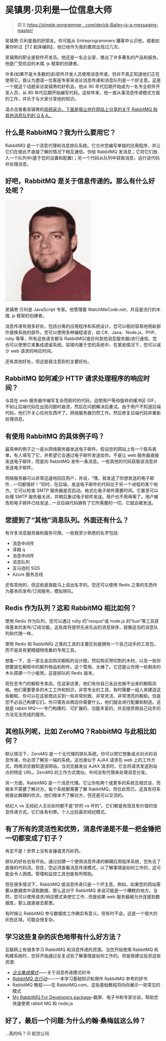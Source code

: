 # 吴镇男·贝利是一位信息大师

> 原文:[https://simple programmer . com/derick-Bailey-is-a-messaging-master/](https://simpleprogrammer.com/derick-bailey-is-a-messaging-master/)

吴镇男·贝利是我的好朋友。你可能从 Entreprogrammers 播客中认识他，或者如果你听过【T2 起床编码】，他已经作为我的嘉宾出现过几次。

吴镇男的职业是软件开发员。他还是一名企业家，推出了许多著名的产品和服务。他是广受欢迎的木偶. js 框架的创建者。

许多(如果不是大多数的话)软件开发人员使用消息传递，但并不真正知道他们正在使用它。我认为邀请一位客座专家来谈论消息传递和消息队列是一个好主意。这是一个就这个话题采访吴镇男的好机会。他从 90 年代后期开始成为一名专业软件开发人员，从 80 年代后期开始编写代码。这些年来，他一直从事消息传递模式方面的工作，并乐于与大家分享他的知识。

请点击查看吴镇男的[视频采访。下面是我让他在网站上分享的关于 RabbitMQ 和其他消息队列的 Q & A。](https://www.youtube.com/watch?v=TTanHeqy2jQ)

## 什么是 RabbitMQ？我为什么要用它？

RabbitMQ 是一个消息代理和消息排队系统。它允许您编写单独的应用程序，并让它们在彼此不直接了解的情况下相互通信。你给 RabbitMQ 发消息；它将它们放入一个队列中(基于您的设置和配置)；另一个代码从队列中获取消息，运行该代码并处理消息。

## 好吧，RabbitMQ 是关于信息传递的。那么有什么好处呢？

![Derick Bailey is the creator of the Mrionette.js framework. He also runs WatchMeCode.net](img/b57ed72cdef5cc73bba538ddfd2e6550.png)

吴镇男·贝利是 JavaScript 专家。他管理着 WatchMeCode.net，并且是流行的木偶. js 框架的创建者。

消息传递有很多好处，包括分离的应用程序和系统设计。您可以相对容易地用新部件替换系统的部件。您可以使用多种编程语言，如 C#、Java、Node.js、PHP、ruby 等等，所有这些语言都与 RabbitMQ(或任何其他消息服务器)进行通信。您也可以使用它来集成遗留系统。容错内置于您的系统中，在某些情况下，您可以减少 web 请求的响应时间。

还有其他好处，但这是我注意到的主要好处。

## RabbitMQ 如何减少 HTTP 请求处理程序的响应时间？

与其在 web 服务器中编写复杂而耗时的代码，迫使用户等待旋转的缓冲区 GIF，不如让后端代码在出现问题时崩溃，然后在问题解决后重试。由于用户不知道后端代码，他们不关心任何东西坏了。网络服务器仍然工作。然后修复后端代码并重新处理消息。

## 有使用 RabbitMQ 的具体例子吗？

最简单的例子之一是从网络服务器发送电子邮件。假设您的网站上有一个联系表单。有人填写了它，并希望它会通过电子邮件发送给你。不是让 web 服务器直接发送电子邮件，而是向 RabbitMQ 发布一条消息。一些其他的代码获取该消息并发送电子邮件。

网络服务器可以非常迅速地回应用户，并说，“嘿，我发送了你想发送的电子邮件…一切都很好！”同时，在后端，发送电子邮件的代码位于另一个进程的某个地方。它可以检查 SMTP 服务器是否启动。格式化电子邮件需要时间。它甚至可以处理 SMTP 服务器关闭，并稍后重试电子邮件发送。用户也不用再等了。用户被告知电子邮件已经发送…一旦后端代码拥有了它所需要的一切，它就会被发送。

## 您提到了“其他”消息队列。外面还有什么？

有许多消息服务器和服务可用。一些我至少熟悉的名字包括:

*   消息中间件
*   泽姆 q
*   消息中间件
*   消息队列
*   亚马逊的 SQS
*   Azure 服务总线

还有其他的，但这些是我能马上说出名字的。您还可以使用 Redis 之类的东西作为基本的发布/订阅服务，模拟排队。

## Redis 作为队列？这和 RabbitMQ 相比如何？

使用 Redis 作为队列，您可以通过 ruby 的“resque”或 node.js 的“kue”等工具获得基本的发布/订阅功能。这些库将提供先进先出的消息排序，就像适当的消息队列和代理一样。

使用 Redis 和 RabbitMQ 之类的工具的主要区别是拥有一个自己动手的工具包，而不是具有更精细特性集的专用工具。

想象一下，去一家五金店购买橱柜的设计图，然后购买预切割的木材，以及一些你想要放在橱柜中的额外物品和附件。这个管用。太棒了。它还能让你用一些剩余的木头搭建一个小板凳。这是排队的 Redis 版本。

现在去专门的橱柜专卖店。在这家店里，他们有你自己永远也做不出来的橱柜风格。他们需要更多的木工工作和知识，非常专业的工具，有时需要一组人来建造这些橱柜。你可以在这家商店买到一些非常别致、非常灵活、非常漂亮的橱柜。但是您不必自己构建它们。你只需告诉商店你需要什么，他们就会进行配置和制造。这就是 rabbit MQ——专门构建的、可扩展的、功能丰富的，并且提供用自己动手的方法无法完成的服务。

## 其他队列呢，比如 ZeroMQ？RabbitMQ 与此相比如何？

默认情况下，ZeroMQ 是一个无代理的排队系统。你可以把它想象成点对点的消息传递，你必须了解另一端的系统。这也类似于 AJAX 请求在 web 上的工作方式。网络浏览器知道该网站。当浏览器发出 AJAX 请求时，它会将请求发送到站点的特定 URL。ZeroMQ 的工作方式类似。中间没有代理来处理消息分发。

另一方面，RabbitMQ 是一个消息代理。它让你有两个或更多的系统互相交谈，而根本不需要了解对方。每个系统都需要了解 RabbitMQ，但仅此而已。这具有将系统彼此解耦的优点。他们根本不了解对方，但还是可以交流的。

经纪人 vs 无经纪人无论如何都不是“好的 vs 坏的”。它们都是有效且有价值的信息传递方式。它们各有利弊。个人比较喜欢经纪模式。

## 有了所有的灵活性和优势，消息传递是不是一把金锤把一切都变成了钉子？

肯定不是！世界上没有金锤或灵丹妙药。

排队的好处也有坏处。通过创建一个使用消息传递的解耦应用程序系统，您失去了直接的代码流。现在，您必须查看消息传递模式，以了解事情是如何工作的，这可能会令人困惑。管理和监控工具也能有所帮助。

但在很多情况下，RabbitMQ 或消息传递只是一个坏主意。例如，如果您的网站需要从数据库中读取数据，那么这对于 RabbitMQ 来说可能是一个糟糕的地方。当然，您可以使用请求/响应模式来使它工作…但是如果 web 服务器被允许连接到数据库，那么就直接去那里。

有时候让 RabbitMQ 参与数据库工作确实有意义。但有时不会。这是一个很大的灰色区域，可能会很复杂。

## 学习这些复杂的灰色地带有什么好方法？

互联网上有很多学习 RabbitMQ 和消息传递的资源。当您开始使用 RabbitMQ 和构建系统时，您将开始通过反复试验了解事情是如何工作的。但是我建议投资这些资源:

*   [*企业集成模式*](http://www.amazon.com/Enterprise-Integration-Patterns-Designing-Deploying/dp/0321200683/)——关于消息传递模式的书
*   [*RabbitMQ 在行动*](http://www.amazon.com/RabbitMQ-Action-Distributed-Messaging-Everyone/dp/1935182978/)——一本学习基础知识和用作 RabbitMQ 参考的好书
*   RabbitMQ 教程——在 RabbitMQ.com，这些基础教程将向你展示一些常见的模式
*   [My RabbitMQ For Developers package](http://rabbitmq4devs.com/)–截屏、电子书和专家访谈，帮助您快速使用 rabbit MQ 和 node.js

## 好了，最后一个问题:为什么约翰·桑梅兹这么帅？

…真的吗？:D 航空公司